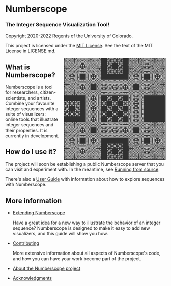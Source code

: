 # Numberscope

### **The Integer Sequence Visualization Tool!**

Copyright 2020-2022 Regents of the University of Colorado.

This project is licensed under the
[MIT License](https://opensource.org/licenses/MIT). See the text of the MIT
License in LICENSE.md.

[<img src="src/assets/img/specimens/6.png" width="320" style="float: right; margin-left: 1em;" />](./src/assets/img/specimens/6.png)

## What is Numberscope?

Numberscope is a tool for researchers, citizen-scientists, and artists.
Combine your favourite integer sequences with a suite of visualizers: online
tools that illustrate integer sequences and their properties. It is currently
in development.

## How do I use it?

The project will soon be establishing a public Numberscope server that you can
visit and experiment with. In the meantime, see
[Running from source](doc/running-from-source.md).

There's also a [User Guide](doc/user_guide.md) with information about how to
explore sequences with Numberscope.

## More information

-   [Extending Numberscope](doc/extending.md)

    Have a great idea for a new way to illustrate the behavior of an integer
    sequence? Numberscope is designed to make it easy to add new visualizers,
    and this guide will show you how.

-   [Contributing](doc/contributing.md)

    More extensive information about all aspects of Numberscope's code, and
    how you can have your work become part of the project.

-   [About the Numberscope project](doc/about.md)

-   [Acknowledgments](doc/acknowledgments.md)
